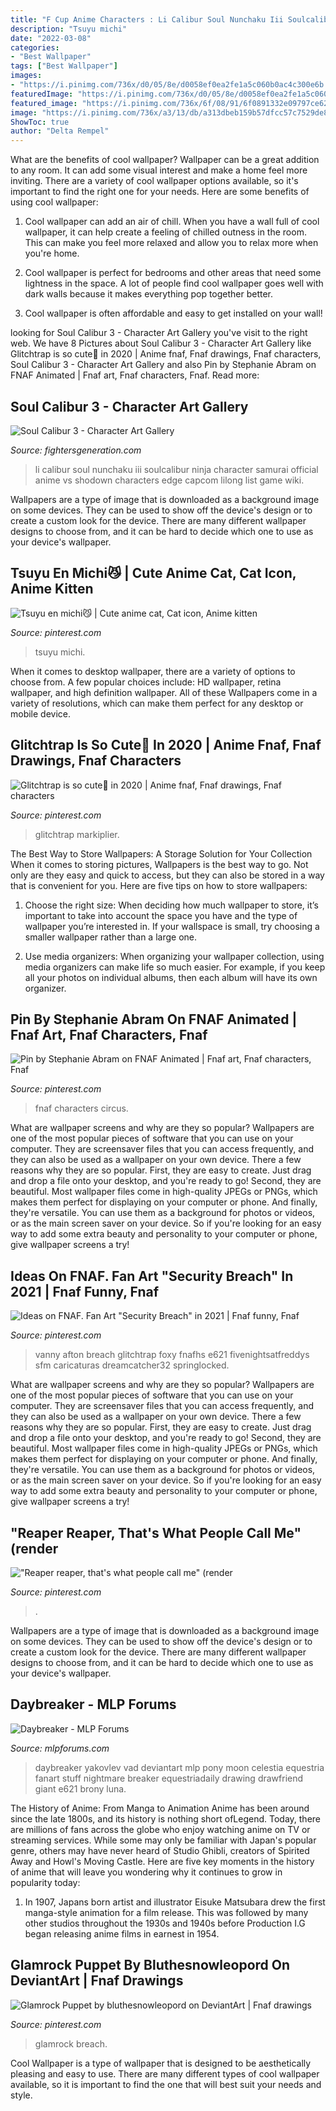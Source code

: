 ```yaml
---
title: "F Cup Anime Characters : Li Calibur Soul Nunchaku Iii Soulcalibur Ninja Character Samurai Official Anime Vs Shodown Characters Edge Capcom Lilong List Game Wiki"
description: "Tsuyu michi"
date: "2022-03-08"
categories:
- "Best Wallpaper"
tags: ["Best Wallpaper"]
images:
- "https://i.pinimg.com/736x/d0/05/8e/d0058ef0ea2fe1a5c060b0ac4c300e6b.jpg"
featuredImage: "https://i.pinimg.com/736x/d0/05/8e/d0058ef0ea2fe1a5c060b0ac4c300e6b.jpg"
featured_image: "https://i.pinimg.com/736x/6f/08/91/6f0891332e09797ce623a60df378adee.jpg"
image: "https://i.pinimg.com/736x/a3/13/db/a313dbeb159b57dfcc57c7529de89d05.jpg"
ShowToc: true
author: "Delta Rempel"
---
```



What are the benefits of cool wallpaper?
Wallpaper can be a great addition to any room. It can add some visual interest and make a home feel more inviting. There are a variety of cool wallpaper options available, so it's important to find the right one for your needs. Here are some benefits of using cool wallpaper: 
1. Cool wallpaper can add an air of chill. When you have a wall full of cool wallpaper, it can help create a feeling of chilled outness in the room. This can make you feel more relaxed and allow you to relax more when you're home. 

2. Cool wallpaper is perfect for bedrooms and other areas that need some lightness in the space. A lot of people find cool wallpaper goes well with dark walls because it makes everything pop together better. 

3. Cool wallpaper is often affordable and easy to get installed on your wall!

	

		
looking for Soul Calibur 3 - Character Art Gallery you've visit to the right web. We have 8 Pictures about Soul Calibur 3 - Character Art Gallery like Glitchtrap is so cute🌝 in 2020 | Anime fnaf, Fnaf drawings, Fnaf characters, Soul Calibur 3 - Character Art Gallery and also Pin by Stephanie Abram on FNAF Animated | Fnaf art, Fnaf characters, Fnaf. Read more:
		
    
## Soul Calibur 3 - Character Art Gallery

<img loading=lazy src="http://www.fightersgeneration.com/characters2/lilong-soul3art.jpg" onerror="this.onerror=null;this.src='https://tse1.mm.bing.net/th?id=OIP.NdG0117Y04as4op9asgGSQHaJ8&amp;pid=15.1';" alt="Soul Calibur 3 - Character Art Gallery">

_Source: fightersgeneration.com_

>li calibur soul nunchaku iii soulcalibur ninja character samurai official anime vs shodown characters edge capcom lilong list game wiki. 

	

Wallpapers are a type of image that is downloaded as a background image on some devices. They can be used to show off the device's design or to create a custom look for the device. There are many different wallpaper designs to choose from, and it can be hard to decide which one to use as your device's wallpaper.

    
## Tsuyu En Michi😼 | Cute Anime Cat, Cat Icon, Anime Kitten

<img loading=lazy src="https://i.pinimg.com/736x/6f/08/91/6f0891332e09797ce623a60df378adee.jpg" onerror="this.onerror=null;this.src='https://tse3.mm.bing.net/th?id=OIP.022D-gGSx-epV0CaLcb7HgHaHa&amp;pid=15.1';" alt="Tsuyu en michi😼 | Cute anime cat, Cat icon, Anime kitten">

_Source: pinterest.com_

>tsuyu michi. 

	

When it comes to desktop wallpaper, there are a variety of options to choose from. A few popular choices include: HD wallpaper, retina wallpaper, and high definition wallpaper. All of these Wallpapers come in a variety of resolutions, which can make them perfect for any desktop or mobile device. 

    
## Glitchtrap Is So Cute🌝 In 2020 | Anime Fnaf, Fnaf Drawings, Fnaf Characters

<img loading=lazy src="https://i.pinimg.com/736x/63/bc/4b/63bc4b55ea794af72913a29ab8bbae06.jpg" onerror="this.onerror=null;this.src='https://tse3.mm.bing.net/th?id=OIP.8KjjpT-XZlcw76VBX0Q6cgHaMW&amp;pid=15.1';" alt="Glitchtrap is so cute🌝 in 2020 | Anime fnaf, Fnaf drawings, Fnaf characters">

_Source: pinterest.com_

>glitchtrap markiplier. 

	

The Best Way to Store Wallpapers: A Storage Solution for Your Collection
When it comes to storing pictures, Wallpapers is the best way to go. Not only are they easy and quick to access, but they can also be stored in a way that is convenient for you. Here are five tips on how to store wallpapers:
1) Choose the right size: When deciding how much wallpaper to store, it’s important to take into account the space you have and the type of wallpaper you’re interested in. If your wallspace is small, try choosing a smaller wallpaper rather than a large one.

2) Use media organizers: When organizing your wallpaper collection, using media organizers can make life so much easier. For example, if you keep all your photos on individual albums, then each album will have its own organizer.

    
## Pin By Stephanie Abram On FNAF Animated | Fnaf Art, Fnaf Characters, Fnaf

<img loading=lazy src="https://i.pinimg.com/736x/7e/88/06/7e8806325ee1662ddda8e3e87a1b79bd.jpg" onerror="this.onerror=null;this.src='https://tse4.mm.bing.net/th?id=OIP.l4YnM77SjGLj6RzpTyqxKwHaNF&amp;pid=15.1';" alt="Pin by Stephanie Abram on FNAF Animated | Fnaf art, Fnaf characters, Fnaf">

_Source: pinterest.com_

>fnaf characters circus. 

	

What are wallpaper screens and why are they so popular?
Wallpapers are one of the most popular pieces of software that you can use on your computer. They are screensaver files that you can access frequently, and they can also be used as a wallpaper on your own device. There a few reasons why they are so popular. First, they are easy to create. Just drag and drop a file onto your desktop, and you're ready to go! Second, they are beautiful. Most wallpaper files come in high-quality JPEGs or PNGs, which makes them perfect for displaying on your computer or phone. And finally, they're versatile. You can use them as a background for photos or videos, or as the main screen saver on your device. So if you're looking for an easy way to add some extra beauty and personality to your computer or phone, give wallpaper screens a try!

    
## Ideas On FNAF. Fan Art &quot;Security Breach&quot; In 2021 | Fnaf Funny, Fnaf

<img loading=lazy src="https://i.pinimg.com/736x/a3/13/db/a313dbeb159b57dfcc57c7529de89d05.jpg" onerror="this.onerror=null;this.src='https://tse2.mm.bing.net/th?id=OIP.VuCObzXoFmDDT8Xs8r6n0AHaOe&amp;pid=15.1';" alt="Ideas on FNAF. Fan Art &quot;Security Breach&quot; in 2021 | Fnaf funny, Fnaf">

_Source: pinterest.com_

>vanny afton breach glitchtrap foxy fnafhs e621 fivenightsatfreddys sfm caricaturas dreamcatcher32 springlocked. 

	

What are wallpaper screens and why are they so popular?
Wallpapers are one of the most popular pieces of software that you can use on your computer. They are screensaver files that you can access frequently, and they can also be used as a wallpaper on your own device. There a few reasons why they are so popular. First, they are easy to create. Just drag and drop a file onto your desktop, and you're ready to go! Second, they are beautiful. Most wallpaper files come in high-quality JPEGs or PNGs, which makes them perfect for displaying on your computer or phone. And finally, they're versatile. You can use them as a background for photos or videos, or as the main screen saver on your device. So if you're looking for an easy way to add some extra beauty and personality to your computer or phone, give wallpaper screens a try!

    
## &quot;Reaper Reaper, That&#039;s What People Call Me&quot; (render

<img loading=lazy src="https://i.pinimg.com/736x/2d/4a/7b/2d4a7b0fb2b5a5aa903424e9c79ae307.jpg" onerror="this.onerror=null;this.src='https://tse3.mm.bing.net/th?id=OIP.uTqjJ50SdWD8_ISp3_3BWAHaM2&amp;pid=15.1';" alt="&quot;Reaper reaper, that&#039;s what people call me&quot; (render">

_Source: pinterest.com_

>. 

	

Wallpapers are a type of image that is downloaded as a background image on some devices. They can be used to show off the device's design or to create a custom look for the device. There are many different wallpaper designs to choose from, and it can be hard to decide which one to use as your device's wallpaper.

    
## Daybreaker - MLP Forums

<img loading=lazy src="https://buffy.mlpforums.com/monthly_2018_11/_.eb837fc370c67c2ba40f3207c313b5bf" onerror="this.onerror=null;this.src='https://tse4.mm.bing.net/th?id=OIP.G4BEym6NXg03W4JToIucNQHaKQ&amp;pid=15.1';" alt="Daybreaker - MLP Forums">

_Source: mlpforums.com_

>daybreaker yakovlev vad deviantart mlp pony moon celestia equestria fanart stuff nightmare breaker equestriadaily drawing drawfriend giant e621 brony luna. 

	

The History of Anime: From Manga to Animation
Anime has been around since the late 1800s, and its history is nothing short ofLegend. Today, there are millions of fans across the globe who enjoy watching anime on TV or streaming services. While some may only be familiar with Japan's popular genre, others may have never heard of Studio Ghibli, creators of Spirited Away and Howl's Moving Castle. Here are five key moments in the history of anime that will leave you wondering why it continues to grow in popularity today:
1) In 1907, Japans born artist and illustrator Eisuke Matsubara drew the first manga-style animation for a film release. This was followed by many other studios throughout the 1930s and 1940s before Production I.G began releasing anime films in earnest in 1954.

    
## Glamrock Puppet By Bluthesnowleopord On DeviantArt | Fnaf Drawings

<img loading=lazy src="https://i.pinimg.com/736x/d0/05/8e/d0058ef0ea2fe1a5c060b0ac4c300e6b.jpg" onerror="this.onerror=null;this.src='https://tse3.mm.bing.net/th?id=OIP.bxsAgAVGrx21Ip1UfbEzvgHaLH&amp;pid=15.1';" alt="Glamrock Puppet by bluthesnowleopord on DeviantArt | Fnaf drawings">

_Source: pinterest.com_

>glamrock breach. 

	

Cool Wallpaper is a type of wallpaper that is designed to be aesthetically pleasing and easy to use. There are many different types of cool wallpaper available, so it is important to find the one that will best suit your needs and style.

